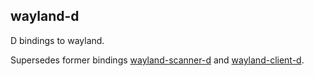 ## wayland-d

D bindings to wayland.

Supersedes former bindings [wayland-scanner-d](https://github.com/rtbo/wayland-scanner-d)
and [wayland-client-d](https://github.com/rtbo/wayland-client-d).
